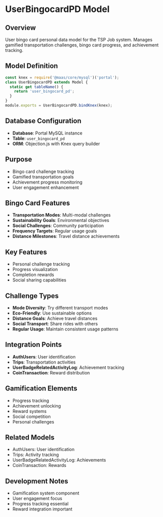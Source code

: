 # UserBingocardPD Model

## Overview
User bingo card personal data model for the TSP Job system. Manages gamified transportation challenges, bingo card progress, and achievement tracking.

## Model Definition
```javascript
const knex = require('@maas/core/mysql')('portal');
class UserBingocardPD extends Model {
  static get tableName() {
    return 'user_bingocard_pd';
  }
}
module.exports = UserBingocardPD.bindKnex(knex);
```

## Database Configuration
- **Database**: Portal MySQL instance
- **Table**: `user_bingocard_pd`
- **ORM**: Objection.js with Knex query builder

## Purpose
- Bingo card challenge tracking
- Gamified transportation goals
- Achievement progress monitoring
- User engagement enhancement

## Bingo Card Features
- **Transportation Modes**: Multi-modal challenges
- **Sustainability Goals**: Environmental objectives
- **Social Challenges**: Community participation
- **Frequency Targets**: Regular usage goals
- **Distance Milestones**: Travel distance achievements

## Key Features
- Personal challenge tracking
- Progress visualization
- Completion rewards
- Social sharing capabilities

## Challenge Types
- **Mode Diversity**: Try different transport modes
- **Eco-Friendly**: Use sustainable options
- **Distance Goals**: Achieve travel distances
- **Social Transport**: Share rides with others
- **Regular Usage**: Maintain consistent usage patterns

## Integration Points
- **AuthUsers**: User identification
- **Trips**: Transportation activities
- **UserBadgeRelatedActivityLog**: Achievement tracking
- **CoinTransaction**: Reward distribution

## Gamification Elements
- Progress tracking
- Achievement unlocking
- Reward systems
- Social competition
- Personal challenges

## Related Models
- AuthUsers: User identification
- Trips: Activity tracking
- UserBadgeRelatedActivityLog: Achievements
- CoinTransaction: Rewards

## Development Notes
- Gamification system component
- User engagement focus
- Progress tracking essential
- Reward integration important